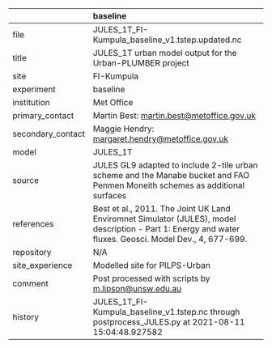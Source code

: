 |                   | baseline                                                                                                                                                |
|:------------------|:--------------------------------------------------------------------------------------------------------------------------------------------------------|
| file              | JULES_1T_FI-Kumpula_baseline_v1.tstep.updated.nc                                                                                                        |
| title             | JULES_1T urban model output for the Urban-PLUMBER project                                                                                               |
| site              | FI-Kumpula                                                                                                                                              |
| experiment        | baseline                                                                                                                                                |
| institution       | Met Office                                                                                                                                              |
| primary_contact   | Martin Best: martin.best@metoffice.gov.uk                                                                                                               |
| secondary_contact | Maggie Hendry: margaret.hendry@metoffice.gov.uk                                                                                                         |
| model             | JULES_1T                                                                                                                                                |
| source            | JULES GL9 adapted to include 2-tile urban scheme and the Manabe bucket and FAO Penmen Moneith schemes as additional surfaces                            |
| references        | Best et al., 2011. The Joint UK Land Enviromnet Simulator (JULES), model description - Part 1: Energy and water fluxes. Geosci. Model Dev., 4, 677-699. |
| repository        | N/A                                                                                                                                                     |
| site_experience   | Modelled site for PILPS-Urban                                                                                                                           |
| comment           | Post processed with scripts by m.lipson@unsw.edu.au                                                                                                     |
| history           | JULES_1T_FI-Kumpula_baseline_v1.tstep.nc through postprocess_JULES.py at 2021-08-11 15:04:48.927582                                                     |
